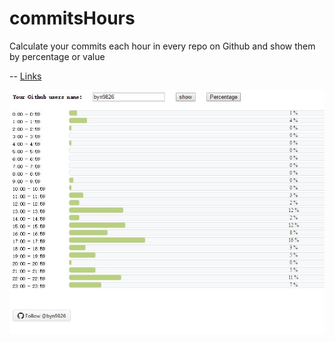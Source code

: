 # commitsHours
Calculate your commits each hour in every repo on Github and show them by percentage or value

--
[Links](http://other.thousanday.com/commit)

![Commits](https://raw.githubusercontent.com/byn9826/commitsHours/master/example.JPG)
